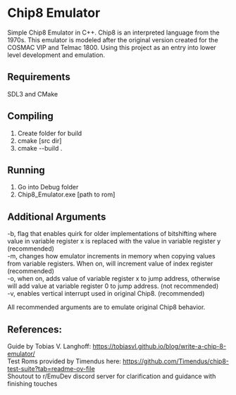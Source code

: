 # Chip8 Emulator

Simple Chip8 Emulator in C++. Chip8 is an interpreted language from the 1970s. This emulator is modeled after the original version created for the COSMAC VIP and Telmac 1800. Using this project as an entry into lower level development and emulation.

## Requirements

SDL3 and CMake

## Compiling

1. Create folder for build
2. cmake [src dir]
3. cmake --build .

## Running
1. Go into Debug folder
2. Chip8_Emulator.exe [path to rom]

## Additional Arguments

-b, flag that enables quirk for older implementations of bitshifting where value in variable register x is replaced with the value in variable register y (recommended)  
-m, changes how emulator increments in memory when copying values from variable registers. When on, will increment value of index register (recommended)  
-o, when on, adds value of variable register x to jump address, otherwise will add value at variable register 0 to jump address. (not recommended)  
-v, enables vertical interrupt used in original Chip8. (recommended)

All recommended arguments are to emulate original Chip8 behavior. 


## References:

Guide by Tobias V. Langhoff: https://tobiasvl.github.io/blog/write-a-chip-8-emulator/  
Test Roms provided by Timendus here: https://github.com/Timendus/chip8-test-suite?tab=readme-ov-file  
Shoutout to r/EmuDev discord server for clarification and guidance with finishing touches  
